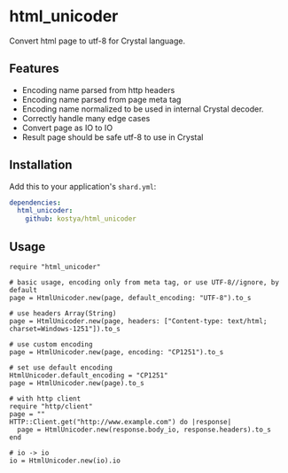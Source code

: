# html_unicoder

Convert html page to utf-8 for Crystal language.

## Features
* Encoding name parsed from http headers
* Encoding name parsed from page meta tag
* Encoding name normalized to be used in internal Crystal decoder.
* Correctly handle many edge cases
* Convert page as IO to IO
* Result page should be safe utf-8 to use in Crystal

## Installation


Add this to your application's `shard.yml`:

```yaml
dependencies:
  html_unicoder:
    github: kostya/html_unicoder
```


## Usage


```crystal
require "html_unicoder"

# basic usage, encoding only from meta tag, or use UTF-8//ignore, by default
page = HtmlUnicoder.new(page, default_encoding: "UTF-8").to_s

# use headers Array(String)
page = HtmlUnicoder.new(page, headers: ["Content-type: text/html; charset=Windows-1251"]).to_s

# use custom encoding
page = HtmlUnicoder.new(page, encoding: "CP1251").to_s

# set use default encoding
HtmlUnicoder.default_encoding = "CP1251"
page = HtmlUnicoder.new(page).to_s

# with http client
require "http/client"
page = ""
HTTP::Client.get("http://www.example.com") do |response|
  page = HtmlUnicoder.new(response.body_io, response.headers).to_s
end

# io -> io
io = HtmlUnicoder.new(io).io
```
